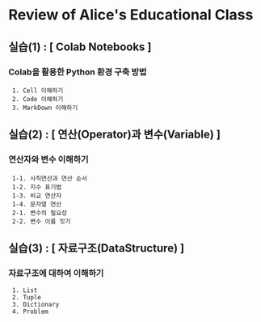 # Review of Alice's Educational Class

## 실습(1) : [ Colab Notebooks ]
### Colab을 활용한 Python 환경 구축 방법
     1. Cell 이해하기
     2. Code 이해하기
     3. MarkDown 이해하기

## 실습(2) : [ 연산(Operator)과 변수(Variable) ]
### 연산자와 변수 이해하기
     1-1. 사칙연산과 연산 순서
     1-2. 지수 표기법
     1-3. 비교 연산자
     1-4. 문자열 연산
     2-1. 변수의 필요성
     2-2. 변수 이름 짓기
    
## 실습(3) : [ 자료구조(DataStructure) ]
### 자료구조에 대하여 이해하기
     1. List
     2. Tuple
     3. Dictionary
     4. Problem
    
